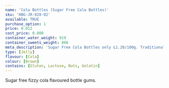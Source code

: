 ```yaml
---
name: 'Cola Bottles (Sugar Free Cola Bottles)'
sku: 'HBG-JR-028-02'
available: TRUE
purchase_option: 1
price: 0.012
cost_price: 0.008
container_water_weight: 919
container_sweets_weight: 866
meta_description: 'Sugar Free Cola Bottles only Ł1.20/100g. Traditional sweets and more at Humbugs Confectionery Store. Specialists in satisfying your sweet tooth!'
type: [Jelly]
flavour: [Cola]
colour: [Brown]
contains: [Gluten, Lactose, Nuts, Gelatin]
---
```

Sugar free fizzy cola flavoured bottle gums.